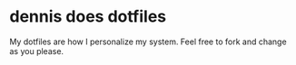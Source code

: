 # dennis does dotfiles

My dotfiles are how I personalize my system. Feel free to fork and change as you please.
